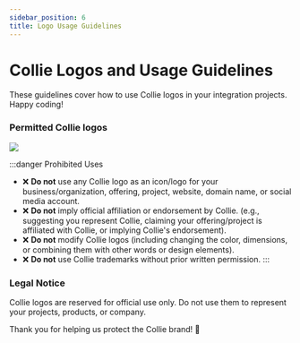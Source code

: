 ```yaml
---
sidebar_position: 6
title: Logo Usage Guidelines
---
```


# Collie Logos and Usage Guidelines

These guidelines cover how to use Collie logos in your integration projects. Happy coding!

### Permitted Collie logos

<div style={{ maxWidth: '500px', margin: 'auto', filter: 'drop-shadow(9px 5.4px 3px black)' }}>

![](/img/logo.png)

</div>

:::danger Prohibited Uses
- ❌ **Do not** use any Collie logo as an icon/logo for your business/organization, offering, project, website, domain name, or social media account.
- ❌ **Do not** imply official affiliation or endorsement by Collie. (e.g., suggesting you represent Collie, claiming your offering/project is affiliated with Collie, or implying Collie's endorsement).
- ❌ **Do not** modify Collie logos (including changing the color, dimensions, or combining them with other words or design elements).
- ❌ **Do not** use Collie trademarks without prior written permission.
:::

### Legal Notice

Collie logos are reserved for official use only. Do not use them to represent your projects, products, or company.

Thank you for helping us protect the Collie brand! 🐾
